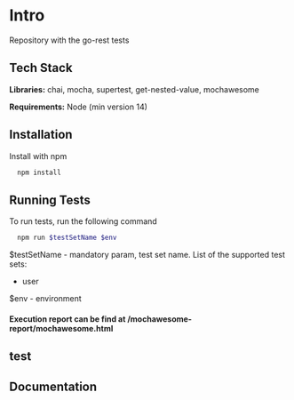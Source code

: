 # Intro

Repository with the go-rest tests

## Tech Stack

**Libraries:** chai, mocha, supertest, get-nested-value, mochawesome

**Requirements:** Node (min version 14)

## Installation

Install with npm

```bash
  npm install
```

## Running Tests

To run tests, run the following command

```bash
  npm run $testSetName $env
```

$testSetName - mandatory param, test set name. List of the supported test sets:

- user

$env - environment

#### Execution report can be find at /mochawesome-report/mochawesome.html

## test

## Documentation
